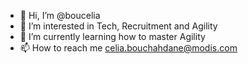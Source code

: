 - 👋 Hi, I’m @boucelia
- 👀 I’m interested in Tech, Recruitment and Agility
- 🌱 I’m currently learning how to master Agility
- 📫 How to reach me celia.bouchahdane@modis.com

<!---
boucelia/boucelia is a ✨ special ✨ repository because its `README.md` (this file) appears on your GitHub profile.
You can click the Preview link to take a look at your changes.
--->
